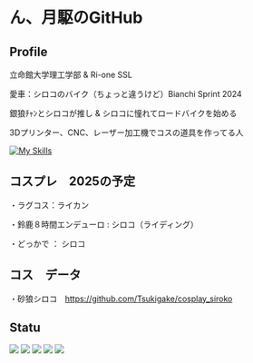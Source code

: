 # ん、月駆のGitHub

## Profile

立命館大学理工学部 & Ri-one SSL

愛車：シロコのバイク（ちょっと違うけど）Bianchi Sprint 2024 

銀狼ﾁｬﾝとシロコが推し & シロコに憧れてロードバイクを始める

3Dプリンター、CNC、レーザー加工機でコスの道具を作ってる人

[![My Skills](https://skillicons.dev/icons?i=autocad,blender,c,cs,cpp,html)](https://skillicons.dev)

## コスプレ　2025の予定

・ラグコス：ライカン

・鈴鹿８時間エンデューロ : シロコ（ライディング）

・どっかで ： シロコ

## コス　データ

・砂狼シロコ　https://github.com/Tsukigake/cosplay_siroko

## Statu
![](http://github-profile-summary-cards.vercel.app/api/cards/profile-details?username=Tsukigake&theme=nord_dark)
![](http://github-profile-summary-cards.vercel.app/api/cards/repos-per-language?username=Tsukigake&theme=nord_dark)
![](http://github-profile-summary-cards.vercel.app/api/cards/most-commit-language?username=Tsukigake&theme=nord_dark)
![](http://github-profile-summary-cards.vercel.app/api/cards/stats?username=Tsukigake&theme=nord_dark)
![](http://github-profile-summary-cards.vercel.app/api/cards/productive-time?username=Tsukigake&theme=nord_dark&utcOffset=9)

